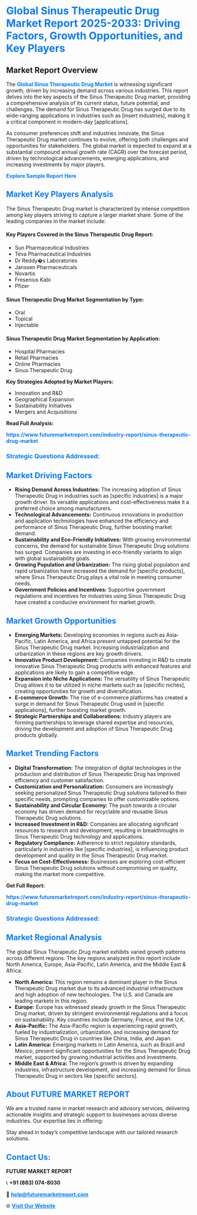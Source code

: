 <h1 style="color: #007BFF;">Global Sinus Therapeutic Drug Market Report 2025-2033: Driving Factors, Growth Opportunities, and Key Players</h1>

<section id="overview">
<h2>Market Report Overview</h2>
<p>The <a href="https://www.futuremarketreport.com/industry-report/sinus-therapeutic-drug-market" style="color: #007BFF; text-decoration: none;"><strong>Global Sinus Therapeutic Drug Market</strong></a> is witnessing significant growth, driven by increasing demand across various industries. This report delves into the key aspects of the Sinus Therapeutic Drug market, providing a comprehensive analysis of its current status, future potential, and challenges. The demand for Sinus Therapeutic Drug has surged due to its wide-ranging applications in industries such as [insert industries], making it a critical component in modern-day [applications].</p>
<p>As consumer preferences shift and industries innovate, the Sinus Therapeutic Drug market continues to evolve, offering both challenges and opportunities for stakeholders. The global market is expected to expand at a substantial compound annual growth rate (CAGR) over the forecast period, driven by technological advancements, emerging applications, and increasing investments by major players.</p>
</section>

<section id="overview">
<p><a href="https://www.futuremarketreport.com/request-sample/reportId=122414" style="color: #007BFF; text-decoration: none;"><strong>Explore Sample Report Here</strong></a></p>
</section>

<section id="key-players">
<h2 style="color: #007BFF;">Market Key Players Analysis</h2>
<p>The Sinus Therapeutic Drug market is characterized by intense competition among key players striving to capture a larger market share. Some of the leading companies in the market include:</p>
<h4>Key Players Covered in the Sinus Therapeutic Drug Report:</h4>
<ul><li>Sun Pharmaceutical Industries</li><li>Teva Pharmaceutical Industries</li><li>Dr Reddy�s Laboratories</li><li>Janssen Pharmaceuticals</li><li>Novartis</li><li>Fresenius Kabi</li><li>Pfizer</li></ul>
<h4>Sinus Therapeutic Drug Market Segmentation by Type:</h4>
<ul><li>Oral</li><li>Topical</li><li>Injectable</li></ul>

<h4>Sinus Therapeutic Drug Market Segmentation by Application:</h4>
<ul><li>Hospital Pharmacies</li><li>Retail Pharmacies</li><li>Online Pharmacies</li><li>Sinus Therapeutic Drug</li></ul>
<p><strong>Key Strategies Adopted by Market Players:</strong></p>
<ul>
<li>Innovation and R&D</li>
<li>Geographical Expansion</li>
<li>Sustainability Initiatives</li>
<li>Mergers and Acquisitions</li>
</ul>
</section>

<section>
<p><strong>Read Full Analysis: </strong></p><a href="https://www.futuremarketreport.com/industry-report/sinus-therapeutic-drug-market" style="color: #007BFF; text-decoration: none;"><strong>https://www.futuremarketreport.com/industry-report/sinus-therapeutic-drug-market</strong></a>
<h3 style="color: #007BFF;">Strategic Questions Addressed:</h3>
</section>

<section id="driving-factors">
<h2 style="color: #007BFF;">Market Driving Factors</h2>
<ul>
<li><strong>Rising Demand Across Industries:</strong> The increasing adoption of Sinus Therapeutic Drug in industries such as [specific industries] is a major growth driver. Its versatile applications and cost-effectiveness make it a preferred choice among manufacturers.</li>
<li><strong>Technological Advancements:</strong> Continuous innovations in production and application technologies have enhanced the efficiency and performance of Sinus Therapeutic Drug, further boosting market demand.</li>
<li><strong>Sustainability and Eco-Friendly Initiatives:</strong> With growing environmental concerns, the demand for sustainable Sinus Therapeutic Drug solutions has surged. Companies are investing in eco-friendly variants to align with global sustainability goals.</li>
<li><strong>Growing Population and Urbanization:</strong> The rising global population and rapid urbanization have increased the demand for [specific products], where Sinus Therapeutic Drug plays a vital role in meeting consumer needs.</li>
<li><strong>Government Policies and Incentives:</strong> Supportive government regulations and incentives for industries using Sinus Therapeutic Drug have created a conducive environment for market growth.</li>
</ul>
</section>

<section id="growth-opportunities">
<h2 style="color: #007BFF;">Market Growth Opportunities</h2>
<ul>
<li><strong>Emerging Markets:</strong> Developing economies in regions such as Asia-Pacific, Latin America, and Africa present untapped potential for the Sinus Therapeutic Drug market. Increasing industrialization and urbanization in these regions are key growth drivers.</li>
<li><strong>Innovative Product Development:</strong> Companies investing in R&D to create innovative Sinus Therapeutic Drug products with enhanced features and applications are likely to gain a competitive edge.</li>
<li><strong>Expansion into Niche Applications:</strong> The versatility of Sinus Therapeutic Drug allows it to be utilized in niche markets such as [specific niches], creating opportunities for growth and diversification.</li>
<li><strong>E-commerce Growth:</strong> The rise of e-commerce platforms has created a surge in demand for Sinus Therapeutic Drug used in [specific applications], further boosting market growth.</li>
<li><strong>Strategic Partnerships and Collaborations:</strong> Industry players are forming partnerships to leverage shared expertise and resources, driving the development and adoption of Sinus Therapeutic Drug products globally.</li>
</ul>
</section>

<section id="trending-factors">
<h2 style="color: #007BFF;">Market Trending Factors</h2>
<ul>
<li><strong>Digital Transformation:</strong> The integration of digital technologies in the production and distribution of Sinus Therapeutic Drug has improved efficiency and customer satisfaction.</li>
<li><strong>Customization and Personalization:</strong> Consumers are increasingly seeking personalized Sinus Therapeutic Drug solutions tailored to their specific needs, prompting companies to offer customizable options.</li>
<li><strong>Sustainability and Circular Economy:</strong> The push towards a circular economy has driven demand for recyclable and reusable Sinus Therapeutic Drug solutions.</li>
<li><strong>Increased Investment in R&D:</strong> Companies are allocating significant resources to research and development, resulting in breakthroughs in Sinus Therapeutic Drug technology and applications.</li>
<li><strong>Regulatory Compliance:</strong> Adherence to strict regulatory standards, particularly in industries like [specific industries], is influencing product development and quality in the Sinus Therapeutic Drug market.</li>
<li><strong>Focus on Cost-Effectiveness:</strong> Businesses are exploring cost-efficient Sinus Therapeutic Drug solutions without compromising on quality, making the market more competitive.</li>
</ul>
</section>

<section>
<p><strong>Get Full Report: </strong></p><a href="https://www.futuremarketreport.com/industry-report/sinus-therapeutic-drug-market" style="color: #007BFF; text-decoration: none;"><strong>https://www.futuremarketreport.com/industry-report/sinus-therapeutic-drug-market</strong></a>
<h3 style="color: #007BFF;">Strategic Questions Addressed:</h3>
</section>


<section id="regional-analysis">
<h2 style="color: #007BFF;">Market Regional Analysis</h2>
<p>The global Sinus Therapeutic Drug market exhibits varied growth patterns across different regions. The key regions analyzed in this report include North America, Europe, Asia-Pacific, Latin America, and the Middle East & Africa:</p>
<ul>
<li><strong>North America:</strong> This region remains a dominant player in the Sinus Therapeutic Drug market due to its advanced industrial infrastructure and high adoption of new technologies. The U.S. and Canada are leading markets in this region.</li>
<li><strong>Europe:</strong> Europe has witnessed steady growth in the Sinus Therapeutic Drug market, driven by stringent environmental regulations and a focus on sustainability. Key countries include Germany, France, and the U.K.</li>
<li><strong>Asia-Pacific:</strong> The Asia-Pacific region is experiencing rapid growth, fueled by industrialization, urbanization, and increasing demand for Sinus Therapeutic Drug in countries like China, India, and Japan.</li>
<li><strong>Latin America:</strong> Emerging markets in Latin America, such as Brazil and Mexico, present significant opportunities for the Sinus Therapeutic Drug market, supported by growing industrial activities and investments.</li>
<li><strong>Middle East & Africa:</strong> The region’s growth is driven by expanding industries, infrastructure development, and increasing demand for Sinus Therapeutic Drug in sectors like [specific sectors].</li>
</ul>
</section>

<footer>
<h2 style="color: #007BFF;">About FUTURE MARKET REPORT</h2>
<p>We are a trusted name in market research and advisory services, delivering actionable insights and strategic support to businesses across diverse industries. Our expertise lies in offering:</p>

<p>Stay ahead in today’s competitive landscape with our tailored research solutions.</p>

<h2 style="color: #007BFF;">Contact Us:</h2>
<p><strong>FUTURE MARKET REPORT</strong></p>
<p>📞 <strong>+91 (883) 074-8030</strong></p>
<p>📧 <strong><a href="mailto:help@futuremarketreport.com" style="color: #007BFF;">help@futuremarketreport.com</a></strong></p>
<p>🌐 <strong><a href="https://www.futuremarketreport.com/" style="color: #007BFF;">Visit Our Website</a></strong></p>
</footer>
